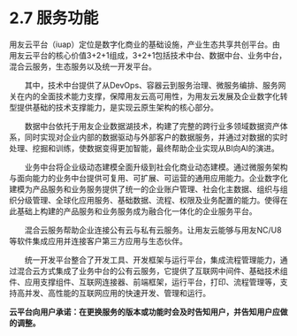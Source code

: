 # 2.7 服务功能

用友云平台（iuap）定位是数字化商业的基础设施，产业生态共享共创平台。由用友云平台的核心价值3+2+1组成，3+2+1包括技术中台、数据中台、业务中台，混合云服务，生态服务以及统一开发平台。
 
&emsp;&emsp;其中，技术中台提供了从DevOps、容器云到服务治理、微服务编排、服务网关在内的全面技术能力支撑，保障用友云高可用性，为用友云发展及企业数字化转型提供基础的技术支撑能力，是实现云原生架构的核心部分。

&emsp;&emsp;数据中台依托于用友企业数据湖技术，构建了完整的跨行业多领域数据资产体系，同时实现对企业内部的数据驱动与外部客户的数据服务，并通过对数据的实时处理、挖掘和训练，使数据变得更加智能，最终帮助企业实现从BI向AI的演进。

&emsp;&emsp;业务中台将企业级动态建模全面升级到社会化商业动态建模。通过微服务架构与面向能力的业务中台提供可复用、可扩展、可运营的通用应用能力。企业数字化建模为产品服务和业务服务提供了统一的企业账户管理、社会化主数据、组织与组织分级管理、全球化应用服务、基础数据、流程、权限及业务配置的能力。使得在此基础上构建的产品服务和业务服务成为融合化一体化的企业服务平台。

&emsp;&emsp;混合云服务帮助企业连接公有云与私有云服务。让用友云能够与用友NC/U8等软件集成应用并连接客户第三方应用与生态伙伴。
	
&emsp;&emsp;统一开发平台整合了开发工具、开发框架与运行平台，集成流程管理能力，通过混合云方式集成了业务中台的公有云服务，它提供了互联网中间件、基础技术组件、应用支撑组件、互联网连接器、前端框架，运行平台，打印、流程管理等，支持高并发、高性能的互联网应用的快速开发、管理和运行。


**云平台向用户承诺：在更换服务的版本或功能时会及时告知用户，并告知用户应做的调整。**